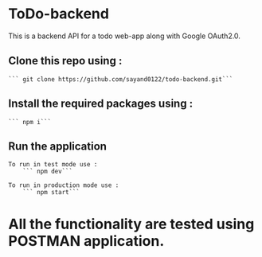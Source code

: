 # ToDo-backend

This is a backend API for a todo web-app along with Google OAuth2.0.

## Clone this repo using :

    ``` git clone https://github.com/sayand0122/todo-backend.git```

## Install the required packages using :

    ``` npm i```

## Run the application

    To run in test mode use :
        ``` npm dev```

    To run in production mode use :
        ``` npm start```

# All the functionality are tested using POSTMAN application.
